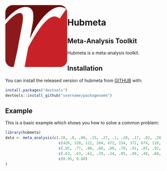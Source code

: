 
<img width="200" src="man/figures/hubmeta-logo.png?raw=TRUE" alt="hubmeta logo" align="left">

# Hubmeta
## Meta-Analysis Toolkit

<!-- badges: start -->
<!-- badges: end -->

Hubmeta is a meta-analysis toolkit.

## Installation

You can install the released version of hubmeta from [GITHUB](https://github.com/hubmeta/R) with:

``` r
install.packages("devtools")
devtools::install_github("username/packagename")
```

## Example

This is a basic example which shows you how to solve a common problem:

``` r
library(hubmeta)
data <- meta_analysis(c(.18, .0, .08, .15, .27, .1, .28, .17, .02, .28),
                        c(426, 328, 122, 284, 472, 154, 372, 674, 110, 116),
                        c(.85, .77, .80, .86, .80, .79, .91, .85, .92, .85),
                        c(.63, .63, .62, .39, .24, .85, .89, .48, .68, .84),
                        c(0.95, 0.80)
)
```

